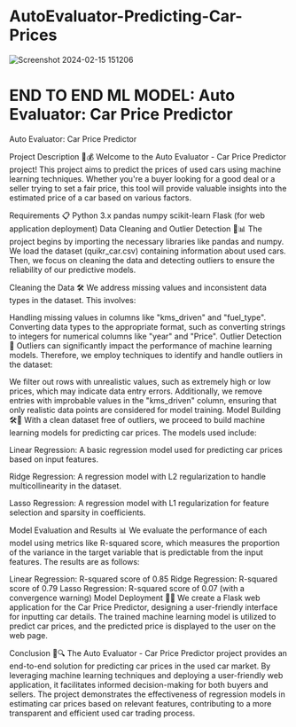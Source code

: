 # AutoEvaluator-Predicting-Car-Prices
![Screenshot 2024-02-15 151206](https://github.com/venkateshneu/AutoEvaluator-Predicting-Car-Prices/assets/141394492/1b72ebda-b78d-472d-a6e0-c7d747078773)

# END TO END ML MODEL: Auto Evaluator: Car Price Predictor

Auto Evaluator: Car Price Predictor

Project Description 🚗💰
Welcome to the Auto Evaluator - Car Price Predictor project! This project aims to predict the prices of used cars using machine learning techniques. Whether you're a buyer looking for a good deal or a seller trying to set a fair price, this tool will provide valuable insights into the estimated price of a car based on various factors.

Requirements 📋
Python 3.x
pandas
numpy
scikit-learn
Flask (for web application deployment)
Data Cleaning and Outlier Detection 🧹📊
The project begins by importing the necessary libraries like pandas and numpy. We load the dataset (quikr_car.csv) containing information about used cars. Then, we focus on cleaning the data and detecting outliers to ensure the reliability of our predictive models.

Cleaning the Data 🛠️
We address missing values and inconsistent data types in the dataset. This involves:

Handling missing values in columns like "kms_driven" and "fuel_type".
Converting data types to the appropriate format, such as converting strings to integers for numerical columns like "year" and "Price".
Outlier Detection 🚨
Outliers can significantly impact the performance of machine learning models. Therefore, we employ techniques to identify and handle outliers in the dataset:

We filter out rows with unrealistic values, such as extremely high or low prices, which may indicate data entry errors.
Additionally, we remove entries with improbable values in the "kms_driven" column, ensuring that only realistic data points are considered for model training.
Model Building 🛠️🔢
With a clean dataset free of outliers, we proceed to build machine learning models for predicting car prices. The models used include:

Linear Regression: A basic regression model used for predicting car prices based on input features.

Ridge Regression: A regression model with L2 regularization to handle multicollinearity in the dataset.

Lasso Regression: A regression model with L1 regularization for feature selection and sparsity in coefficients.

Model Evaluation and Results 📊
We evaluate the performance of each model using metrics like R-squared score, which measures the proportion of the variance in the target variable that is predictable from the input features. The results are as follows:

Linear Regression: R-squared score of 0.85
Ridge Regression: R-squared score of 0.79
Lasso Regression: R-squared score of 0.07 (with a convergence warning)
Model Deployment 🚀🌐
We create a Flask web application for the Car Price Predictor, designing a user-friendly interface for inputting car details. The trained machine learning model is utilized to predict car prices, and the predicted price is displayed to the user on the web page.

Conclusion 🎉🔍
The Auto Evaluator - Car Price Predictor project provides an end-to-end solution for predicting car prices in the used car market. By leveraging machine learning techniques and deploying a user-friendly web application, it facilitates informed decision-making for both buyers and sellers. The project demonstrates the effectiveness of regression models in estimating car prices based on relevant features, contributing to a more transparent and efficient used car trading process.
